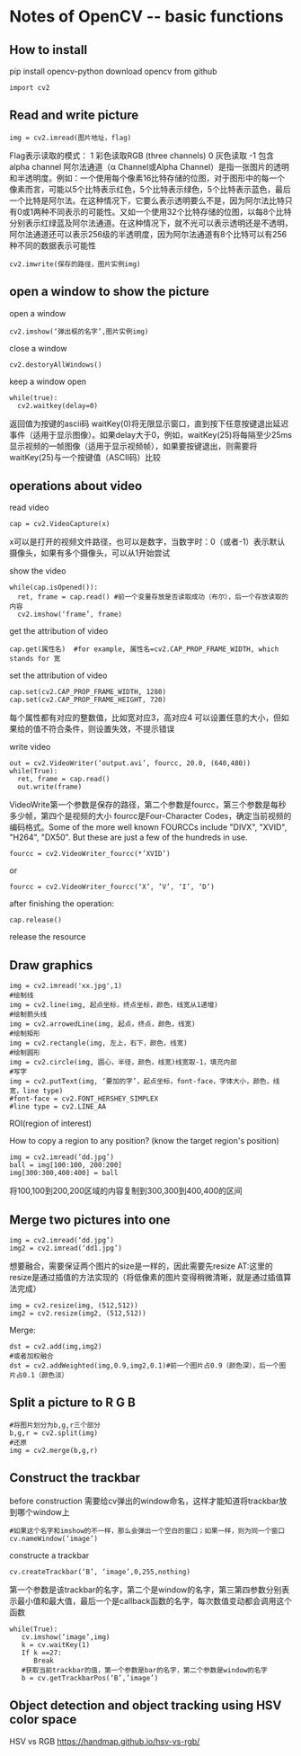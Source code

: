 # Notes of OpenCV -- basic functions
## How to install
pip install opencv-python
download opencv from github

```
import cv2
```

## Read and write picture
```
img = cv2.imread(图片地址，flag)
```
Flag表示读取的模式：
1   彩色读取RGB (three channels)
0  灰色读取
-1 包含alpha channel
阿尔法通道（α Channel或Alpha Channel）是指一张图片的透明和半透明度。例如：一个使用每个像素16比特存储的位图，对于图形中的每一个像素而言，可能以5个比特表示红色，5个比特表示绿色，5个比特表示蓝色，最后一个比特是阿尔法。在这种情况下，它要么表示透明要么不是，因为阿尔法比特只有0或1两种不同表示的可能性。又如一个使用32个比特存储的位图，以每8个比特分别表示红绿蓝及阿尔法通道。在这种情况下，就不光可以表示透明还是不透明，阿尔法通道还可以表示256级的半透明度，因为阿尔法通道有8个比特可以有256种不同的数据表示可能性
```
cv2.imwrite(保存的路径，图片实例img)
```

## open a window to show the picture
open a window 
```
cv2.imshow(‘弹出框的名字’,图片实例img)
```
close a window
```
cv2.destoryAllWindows()
```
keep a window open
```
while(true):
  cv2.waitkey(delay=0)
```
返回值为按键的ascii码
waitKey(0)将无限显示窗口，直到按下任意按键退出延迟事件（适用于显示图像）。如果delay大于0，例如，waitKey(25)将每隔至少25ms显示视频的一帧图像（适用于显示视频帧），如果要按键退出，则需要将waitKey(25)与一个按键值（ASCII码）比较

## operations about video
read video
```
cap = cv2.VideoCapture(x)
```
x可以是打开的视频文件路径，也可以是数字，当数字时：0（或者-1）表示默认摄像头，如果有多个摄像头，可以从1开始尝试

show the video
```
while(cap.isOpened()):
  ret, frame = cap.read() #前一个变量存放是否读取成功（布尔），后一个存放读取的内容
  cv2.imshow(‘frame’, frame)
```

get the attribution of video
```
cap.get(属性名)  #for example, 属性名=cv2.CAP_PROP_FRAME_WIDTH, which stands for 宽
```

set the attribution of video
```
cap.set(cv2.CAP_PROP_FRAME_WIDTH, 1280)
cap.set(cv2.CAP_PROP_FRAME_HEIGHT, 720)
```
每个属性都有对应的整数值，比如宽对应3，高对应4
可以设置任意的大小，但如果给的值不符合条件，则设置失效，不提示错误

write video
```
out = cv2.VideoWriter(‘output.avi’, fourcc, 20.0, (640,480))
while(True):
  ret, frame = cap.read()
  out.write(frame)
```
VideoWrite第一个参数是保存的路径，第二个参数是fourcc，第三个参数是每秒多少帧，第四个是视频的大小
fourcc是Four-Character Codes，确定当前视频的编码格式。Some of the more well known FOURCCs include "DIVX", "XVID", "H264", "DX50". But these are just a few of the hundreds in use.
```
fourcc = cv2.VideoWriter_fourcc(*’XVID’)
```
or
```
fourcc = cv2.VideoWriter_fourcc(‘X’, ’V’, ‘I’, ‘D’)
```


after finishing the operation:
```
cap.release()
```
release the resource

## Draw graphics
```
img = cv2.imread('xx.jpg',1)
#绘制线
img = cv2.line(img, 起点坐标，终点坐标，颜色，线宽从1递增)
#绘制箭头线
img = cv2.arrowedLine(img, 起点，终点，颜色，线宽)
#绘制矩形
img = cv2.rectangle(img, 左上，右下，颜色，线宽)
#绘制圆形
img = cv2.circle(img, 圆心，半径，颜色，线宽)线宽取-1，填充内部
#写字
img = cv2.putText(img, ‘要加的字’，起点坐标，font-face，字体大小，颜色，线宽，line type)
#font-face = cv2.FONT_HERSHEY_SIMPLEX
#line type = cv2.LINE_AA
```

ROI(region of interest)

How to copy a region to any position? (know the target region's position)
```
img = cv2.imread(‘dd.jpg’)
ball = img[100:100, 200:200]
img[300:300,400:400] = ball
```
将100,100到200,200区域的内容复制到300,300到400,400的区间


## Merge two pictures into one
```
img = cv2.imread(‘dd.jpg’)
img2 = cv2.imread(‘dd1.jpg’)
```
想要融合，需要保证两个图片的size是一样的，因此需要先resize
AT:这里的resize是通过插值的方法实现的（将低像素的图片变得稍微清晰，就是通过插值算法完成）
```
img = cv2.resize(img, (512,512))
img2 = cv2.resize(img2, (512,512))
```
Merge:
```
dst = cv2.add(img,img2)
#或者加权融合
dst = cv2.addWeighted(img,0.9,img2,0.1)#前一个图片占0.9（颜色深），后一个图片占0.1（颜色淡）
```


## Split a picture to R G B
```
#将图片划分为b,g,r三个部分
b,g,r = cv2.split(img)
#还原
img = cv2.merge(b,g,r)
```

## Construct the trackbar
before construction
需要给cv弹出的window命名，这样才能知道将trackbar放到哪个window上
```
#如果这个名字和imshow的不一样，那么会弹出一个空白的窗口；如果一样，则为同一个窗口
cv.nameWindow(‘image’)
```
constructe a trackbar
```
cv.createTrackbar(‘B’, ‘image’,0,255,nothing)
```
第一个参数是该trackbar的名字，第二个是window的名字，第三第四参数分别表示最小值和最大值，最后一个是callback函数的名字，每次数值变动都会调用这个函数
```
while(True):
   cv.imshow(‘image’,img)
   k = cv.waitKey(1)
   If k ==27:
      Break
   #获取当前trackbar的值，第一个参数是bar的名字，第二个参数是window的名字
   b = cv.getTrackbarPos(‘B’,’image’)
```

## Object detection and object tracking using HSV color space
HSV vs RGB https://handmap.github.io/hsv-vs-rgb/












